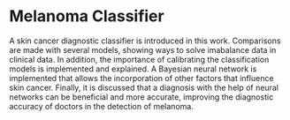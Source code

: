# Melanoma Classifier

A skin cancer diagnostic classifier is introduced in this work. Comparisons are made with several models, showing ways to solve
imabalance data in clinical data. In addition, the importance of calibrating the classification models is implemented and explained. A 
Bayesian neural network is implemented that allows the incorporation of other factors that influence skin cancer.
Finally, it is discussed that a diagnosis with the help of neural networks can be beneficial and more accurate,
improving the diagnostic accuracy of doctors in the detection of melanoma.
